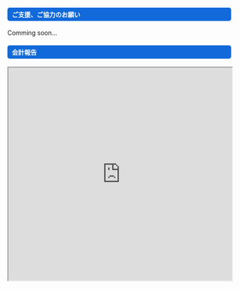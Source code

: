 ---
---

<div class="row">
  <div class="col-md-12">
    <h4 style="background-color:#1169da; border-radius: 5px; color:#FFFFFF; padding:5px 0px 5px 10px;">
        ご支援、ご協力のお願い
    </h4>
Comming soon...
    <h4 style="background-color:#1169da; border-radius: 5px; color:#FFFFFF; padding:5px 0px 5px 10px;">
        会計報告
    </h4>
      <iframe style="width:100%; height:480px;" src="https://docs.google.com/spreadsheets/d/e/2PACX-1vSzpg-iCUegEjDX_ziOQllZlR92eeMPH99rxkDUIR9yAbXZIDUJiF90Wce7CeqQPTqrRriNzVq8kxN-/pubhtml?widget=true&amp;headers=false"></iframe>
  </div>
</div>

